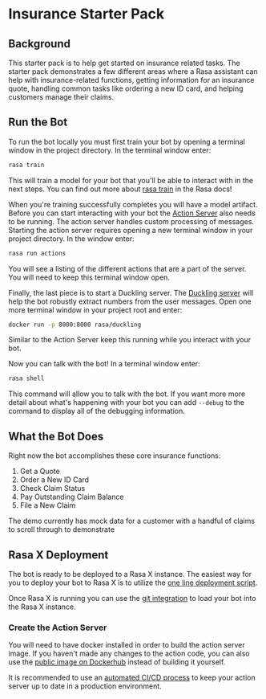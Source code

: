 # Insurance Starter Pack

## Background

This starter pack is to help get started on insurance related tasks. The starter pack demonstrates a few different areas
where a Rasa assistant can help with insurance-related functions, getting information for an insurance quote, handling
common tasks like ordering a new ID card, and helping customers manage their claims.

## Run the Bot

To run the bot locally you must first train your bot by opening a terminal window in the project directory. In the terminal
window enter:

```bash
rasa train
```

This will train a model for your bot that you'll be able to interact with in the next steps. You can find out more about
[rasa train](https://rasa.com/docs/rasa/command-line-interface/#rasa-train) in the Rasa docs!

When you're training successfully completes you will have a model artifact. Before you can start interacting with your
bot the [Action Server](https://rasa.com/docs/action-server/) also needs to be running. The action server handles custom 
processing of messages. Starting the action server requires opening a new terminal window in your project directory. In
the window enter:

```bash
rasa run actions
```

You will see a listing of the different actions that are a part of the server. You will need to keep this terminal window
open.

Finally, the last piece is to start a Duckling server. The [Duckling server](https://rasa.com/docs/rasa/components/#ducklinghttpextractor) will
help the bot robustly extract numbers from the user messages. Open one more terminal window in your project root and enter:

```bash
docker run -p 8000:8000 rasa/duckling
```

Similar to the Action Server keep this running while you interact with your bot.

Now you can talk with the bot! In a terminal window enter:

```bash
rasa shell
```

This command will allow you to talk with the bot. If you want more more detail about what's happening with your bot you
can add `--debug` to the command to display all of the debugging information.

## What the Bot Does

Right now the bot accomplishes these core insurance functions:

1. Get a Quote
2. Order a New ID Card
3. Check Claim Status
4. Pay Outstanding Claim Balance
5. File a New Claim

The demo currently has mock data for a customer with a handful of claims to scroll through to demonstrate 

## Rasa X Deployment

The bot is ready to be deployed to a Rasa X instance. The easiest way for you to deploy your bot to Rasa X is to utilize
the [one line deployment script](https://rasa.com/docs/rasa-x/installation-and-setup/install/quick-install-script/).

Once Rasa X is running you can use the [git integration](https://rasa.com/docs/rasa-x/installation-and-setup/deploy/#integrated-version-control) to
load your bot into the Rasa X instance.

### Create the Action Server

You will need to have docker installed in order to build the action server image. If you haven't made any changes to the action code, you can also use the [public image on Dockerhub](https://hub.docker.com/repository/docker/mvielkind/insurance_pack) instead of building it yourself.

It is recommended to use an [automated CI/CD process](https://rasa.com/docs/rasa/user-guide/setting-up-ci-cd) to keep your action server up to date in a production environment.